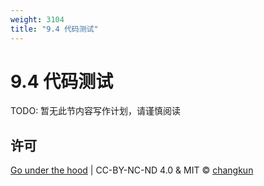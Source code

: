```yaml
---
weight: 3104
title: "9.4 代码测试"
---
```


# 9.4 代码测试

TODO: 暂无此节内容写作计划，请谨慎阅读

## 许可

[Go under the hood](https://github.com/golang-design/under-the-hood) | CC-BY-NC-ND 4.0 & MIT &copy; [changkun](https://changkun.de)
